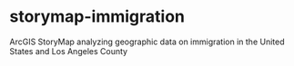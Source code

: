 # storymap-immigration
ArcGIS StoryMap analyzing geographic data on immigration in the United States and Los Angeles County
